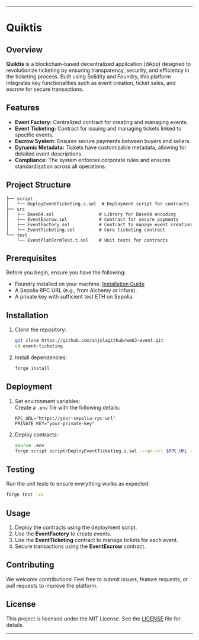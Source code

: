 
---

# Quiktis  

## Overview  
**Quiktis** is a blockchain-based decentralized application (dApp) designed to revolutionize ticketing by ensuring transparency, security, and efficiency in the ticketing process. Built using Solidity and Foundry, this platform integrates key functionalities such as event creation, ticket sales, and escrow for secure transactions.

## Features  
- **Event Factory:** Centralized contract for creating and managing events.  
- **Event Ticketing:** Contract for issuing and managing tickets linked to specific events.  
- **Escrow System:** Ensures secure payments between buyers and sellers.  
- **Dynamic Metadata:** Tickets have customizable metadata, allowing for detailed event descriptions.  
- **Compliance:** The system enforces corporate rules and ensures standardization across all operations.  

## Project Structure  
```
├── script
│   └── DeployEventTicketing.s.sol  # Deployment script for contracts
├── src
│   ├── Base64.sol                 # Library for Base64 encoding
│   ├── EventEscrow.sol            # Contract for secure payments
│   ├── EventFactory.sol           # Contract to manage event creation
│   └── EventTicketing.sol         # Core ticketing contract
└── test
    └── EventPlatFormTest.t.sol    # Unit tests for contracts
```

## Prerequisites  
Before you begin, ensure you have the following:  
- Foundry installed on your machine. [Installation Guide](https://book.getfoundry.sh/getting-started/installation.html)  
- A Sepolia RPC URL (e.g., from Alchemy or Infura).  
- A private key with sufficient test ETH on Sepolia.  

## Installation  
1. Clone the repository:  
   ```bash
   git clone https://github.com/anjolagithub/web3-event.git
   cd event-ticketing
   ```  
2. Install dependencies:  
   ```bash
   forge install
   ```  

## Deployment  
1. Set environment variables:  
   Create a `.env` file with the following details:  
   ```env
   RPC_URL="https://your-sepolia-rpc-url"
   PRIVATE_KEY="your-private-key"
   ```  

2. Deploy contracts:  
   ```bash
   source .env
   forge script script/DeployEventTicketing.s.sol --rpc-url $RPC_URL --private-key $PRIVATE_KEY --broadcast
   ```  

## Testing  
Run the unit tests to ensure everything works as expected:  
```bash
forge test -vv
```  

## Usage  
1. Deploy the contracts using the deployment script.  
2. Use the **EventFactory** to create events.  
3. Use the **EventTicketing** contract to manage tickets for each event.  
4. Secure transactions using the **EventEscrow** contract.  

## Contributing  
We welcome contributions! Feel free to submit issues, feature requests, or pull requests to improve the platform.  

## License  
This project is licensed under the MIT License. See the [LICENSE](LICENSE) file for details.  

---  
